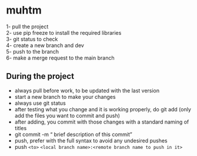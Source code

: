 # muhtm

1- pull the project  <br>
2- use pip freeze to install the required libraries  <br>
3- git status to check    <br>
4- create a new branch and dev  <br>
5- push to the branch  <br>
6- make a merge request to the main branch  <be>


## During the project
- always pull before work, to be updated with the last version <br>
- start a new branch to make your changes <br>
- always use git status <br>
- after testing what you change and it is working properly, do git add (only add the files you want to commit and push) <br>
- after adding, you commit with those changes with a standard naming of titles <br>
- git commit -m “ brief description of this commit” <br>
- push, prefer with the full syntax to avoid any undesired pushes <br>
- push `<to>` `<local branch name>:<remote branch name to push in it>`  <br>

